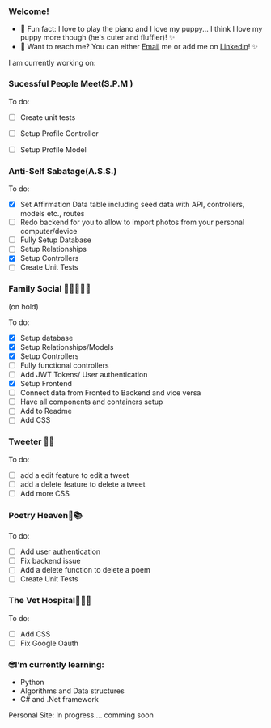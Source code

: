 ### Welcome!

- 🤍 Fun fact: I love to play the piano and I love my puppy... I think I love my puppy more though (he's cuter and fluffier)! ✨
- 🦋 Want to reach me? You can either [Email](naomirhames2020@gmail.com) me or add me on [Linkedin](https://www.linkedin.com/in/naomi-rhames-8231581b5/)! ✨

I am currently working on:

### Sucessful People Meet(S.P.M )
To do:
- [ ] Create unit tests
- [ ] Setup Profile Controller
- [ ] Setup Profile Model


### Anti-Self Sabatage(A.S.S.) 
To do:
- [x] Set Affirmation Data table including seed data with API, controllers, models etc., routes
- [ ] Redo backend for you to allow to import photos from your personal computer/device 
- [ ] Fully Setup Database
- [ ] Setup Relationships
- [x] Setup Controllers
- [ ] Create Unit Tests

### Family Social 👨‍👩‍👧‍👦💕
(on hold)

 To do:

- [x] Setup database
- [x] Setup Relationships/Models
- [x] Setup Controllers
- [ ] Fully functional controllers
- [ ] Add JWT Tokens/ User authentication
- [x] Setup Frontend
- [ ] Connect data from Fronted to Backend and vice versa
- [ ] Have all components and containers setup
- [ ] Add to Readme
- [ ] Add CSS

### Tweeter 📲💬
To do:

- [ ] add a edit feature to edit a tweet
- [ ] add a delete feature to delete a tweet
- [ ] Add more CSS

### Poetry Heaven📝📚
To do:

- [ ] Add user authentication 
- [ ] Fix backend issue
- [ ] Add a delete function to delete a poem
- [ ] Create Unit Tests

### The Vet Hospital🐶🐩🐾
To do:

- [ ] Add CSS
- [ ] Fix Google Oauth

### 🤓I’m currently learning:
- Python
- Algorithms and Data structures
- C# and .Net framework

Personal Site: In progress.... comming soon


<!--
**Naomi-Rhames/Naomi-Rhames** is a ✨ _special_ ✨ repository because its `README.md` (this file) appears on your GitHub profile.

Here are some ideas to get you started:

- 🔭 I’m currently working on ...
- 🌱 I’m currently learning ...
- 👯 I’m looking to collaborate on ...
- 🤔 I’m looking for help with ...
- 💬 Ask me about ...
- 📫 How to reach me: ...
- 😄 Pronouns: ...
- ⚡ Fun fact: ...
-->
